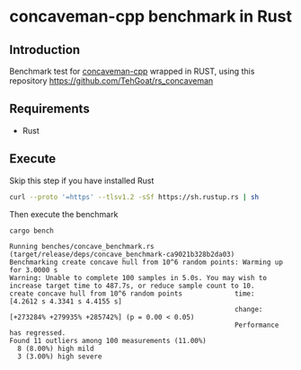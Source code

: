 # concaveman-cpp benchmark in Rust

## Introduction

Benchmark test for [concaveman-cpp](https://github.com/sadaszewski/concaveman-cpp) wrapped in RUST, using this repository <https://github.com/TehGoat/rs_concaveman>

## Requirements

- Rust

## Execute

Skip this step if you have installed Rust

```bash
curl --proto '=https' --tlsv1.2 -sSf https://sh.rustup.rs | sh
```

Then execute the benchmark

```bash
cargo bench
```

```text
Running benches/concave_benchmark.rs (target/release/deps/concave_benchmark-ca9021b328b2da03)
Benchmarking create concave hull from 10^6 random points: Warming up for 3.0000 s
Warning: Unable to complete 100 samples in 5.0s. You may wish to increase target time to 487.7s, or reduce sample count to 10.
create concave hull from 10^6 random points             time:   [4.2612 s 4.3341 s 4.4155 s]
                                                        change: [+273284% +279935% +285742%] (p = 0.00 < 0.05)
                                                        Performance has regressed.
Found 11 outliers among 100 measurements (11.00%)
  8 (8.00%) high mild
  3 (3.00%) high severe
```
